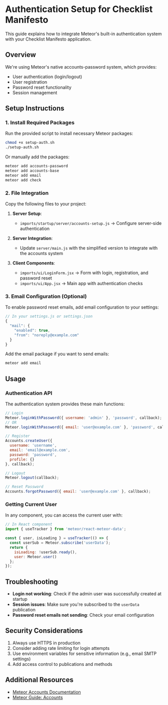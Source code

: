 # Authentication Setup for Checklist Manifesto

This guide explains how to integrate Meteor's built-in authentication system with your Checklist Manifesto application.

## Overview

We're using Meteor's native accounts-password system, which provides:
- User authentication (login/logout)
- User registration
- Password reset functionality
- Session management

## Setup Instructions

### 1. Install Required Packages

Run the provided script to install necessary Meteor packages:

```bash
chmod +x setup-auth.sh
./setup-auth.sh
```

Or manually add the packages:

```bash
meteor add accounts-password
meteor add accounts-base
meteor add email
meteor add check
```

### 2. File Integration

Copy the following files to your project:

1. **Server Setup**: 
   - `imports/startup/server/accounts-setup.js` → Configure server-side authentication

2. **Server Integration**:
   - Update `server/main.js` with the simplified version to integrate with the accounts system

3. **Client Components**:
   - `imports/ui/LoginForm.jsx` → Form with login, registration, and password reset
   - `imports/ui/App.jsx` → Main app with authentication checks

### 3. Email Configuration (Optional)

To enable password reset emails, add email configuration to your settings:

```js
// In your settings.js or settings.json
{
  "mail": {
    "enabled": true,
    "from": "noreply@example.com"
  }
}
```

Add the email package if you want to send emails:

```bash
meteor add email
```

## Usage

### Authentication API

The authentication system provides these main functions:

```js
// Login
Meteor.loginWithPassword({ username: 'admin' }, 'password', callback);
// OR
Meteor.loginWithPassword({ email: 'user@example.com' }, 'password', callback);

// Register
Accounts.createUser({
  username: 'username',
  email: 'email@example.com',
  password: 'password',
  profile: {}
}, callback);

// Logout
Meteor.logout(callback);

// Reset Password
Accounts.forgotPassword({ email: 'user@example.com' }, callback);
```

### Getting Current User

In any component, you can access the current user with:

```js
// In React component
import { useTracker } from 'meteor/react-meteor-data';

const { user, isLoading } = useTracker(() => {
  const userSub = Meteor.subscribe('userData');
  return {
    isLoading: !userSub.ready(),
    user: Meteor.user()
  };
});
```

## Troubleshooting

- **Login not working**: Check if the admin user was successfully created at startup
- **Session issues**: Make sure you're subscribed to the `userData` publication
- **Password reset emails not sending**: Check your email configuration

## Security Considerations

1. Always use HTTPS in production
2. Consider adding rate limiting for login attempts
3. Use environment variables for sensitive information (e.g., email SMTP settings)
4. Add access control to publications and methods

## Additional Resources

- [Meteor Accounts Documentation](https://docs.meteor.com/api/accounts.html)
- [Meteor Guide: Accounts](https://guide.meteor.com/accounts.html)